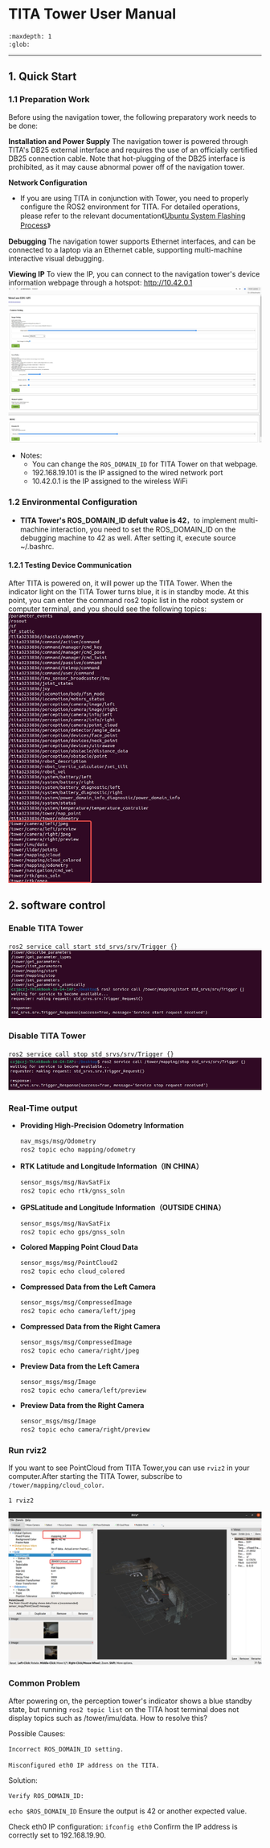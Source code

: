 # TITA Tower User Manual

```{toctree}
:maxdepth: 1
:glob:
```

------

## 1. Quick Start

### 1.1 Preparation Work

Before using the navigation tower, the following preparatory work needs to be done:

**Installation and Power Supply**
The navigation tower is powered through TITA's DB25 external interface and requires the use of an officially certified DB25 connection cable.
Note that hot-plugging of the DB25 interface is prohibited, as it may cause abnormal power off of the navigation tower.

**Network Configuration**
- If you are using TITA in conjunction with Tower, you need to properly configure the ROS2 environment for TITA. For detailed operations, please refer to the relevant documentation《[Ubuntu System Flashing Process](https://tita-ubuntu-manual-english.readthedocs.io/en/latest/pages/ubuntu-flash.html)》

**Debugging**
The navigation tower supports Ethernet interfaces, and can be connected to a laptop via an Ethernet cable, supporting multi-machine interactive visual debugging.

**Viewing IP**
To view the IP, you can connect to the navigation tower's device information webpage through a hotspot: http://10.42.0.1
  ![t10](./../_static/t10.jpg)

- Notes:
  - You can change the `ROS_DOMAIN_ID` for TITA Tower on that webpage.
  - 192.168.19.101 is the IP assigned to the wired network port
  - 10.42.0.1 is the IP assigned to the wireless WiFi


### 1.2 Environmental Configuration

- **TITA Tower's ROS_DOMAIN_ID defult value is 42**，to implement multi-machine interaction, you need to set the ROS_DOMAIN_ID on the debugging machine to 42 as well. After setting it, execute source ~/.bashrc.

#### 1.2.1 Testing Device Communication

After TITA is powered on, it will power up the TITA Tower. When the indicator light on the TITA Tower turns blue, it is in standby mode. At this point, you can enter the command ros2 topic list in the robot system or computer terminal, and you should see the following topics:
 ![t3](./../_static/t3.jpg)

## 2. software control

 
### Enable TITA Tower


`ros2 service call start std_srvs/srv/Trigger {}`
 ![t4](./../_static/t4.jpg)

### Disable TITA Tower

`ros2 service call stop std_srvs/srv/Trigger {}`
 ![t5](./../_static/t5.jpg)

### Real-Time output

- **Providing High-Precision Odometry Information**
  ```bash
  nav_msgs/msg/Odometry
  ros2 topic echo mapping/odometry
  ```

- **RTK Latitude and Longitude Information（IN CHINA）**
  ```bash
  sensor_msgs/msg/NavSatFix
  ros2 topic echo rtk/gnss_soln
  ```

- **GPSLatitude and Longitude Information（OUTSIDE CHINA）**
  ```bash
  sensor_msgs/msg/NavSatFix
  ros2 topic echo gps/gnss_soln
  ```

- **Colored Mapping Point Cloud Data**
  ```bash
  sensor_msgs/msg/PointCloud2
  ros2 topic echo cloud_colored
  ```

- **Compressed Data from the Left Camera**
  ```bash
  sensor_msgs/msg/CompressedImage
  ros2 topic echo camera/left/jpeg
  ```

- **Compressed Data from the Right Camera**
  ```bash
  sensor_msgs/msg/CompressedImage
  ros2 topic echo camera/right/jpeg
  ```

- **Preview Data from the Left Camera**
  ```bash
  sensor_msgs/msg/Image
  ros2 topic echo camera/left/preview
  ```

- **Preview Data from the Right Camera**
  ```bash
  sensor_msgs/msg/Image
  ros2 topic echo camera/right/preview
  ```

### Run rviz2
If you want to see PointCloud from TITA Tower,you can use `rviz2` in your computer.After starting the TITA Tower, subscribe to `/tower/mapping/cloud_color`.
```bash
1 rviz2
```
 ![t6](./../_static/t6.PNG)

### Common Problem
After powering on, the perception tower's indicator shows a blue standby state, but running `ros2 topic list` on the TITA host terminal does not display topics such as /tower/imu/data. How to resolve this?

Possible Causes:

    Incorrect ROS_DOMAIN_ID setting.

    Misconfigured eth0 IP address on the TITA.

Solution:

    Verify ROS_DOMAIN_ID:

`echo $ROS_DOMAIN_ID`  Ensure the output is 42 or another expected value.

Check eth0 IP configuration: `ifconfig eth0` Confirm the IP address is correctly set to 192.168.19.90.




